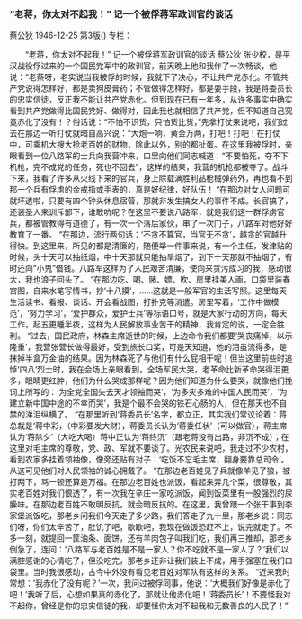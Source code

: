 ### “老蒋，你太对不起我！”  记一个被俘蒋军政训官的谈话
蔡公狄
1946-12-25
第3版()
专栏：

　　“老蒋，你太对不起我！”
    记一个被俘蒋军政训官的谈话
    蔡公狄
    张少校，是平汉战役俘过来的一个国民党军中的政训官，前天晚上他和我作了一次畅谈，他说：“老蔡呀，老实说当我被俘的时候，我就下了决心，不让共产党赤化。不管共产党说得怎样好，都是卖狗皮膏药；不管做得怎样好，都是耍手段，我是蒋委员长的忠实信徒，反正我不能让共产党赤化。但到现在已有一年多，从许多事实中确实看到共产党做得比国民党好、做得对，因此我也就相信了共产党，但不知道自己究竟赤化了没有！？俗话说：“不怕不识货，只怕货比货，”先拿打仗来说吧，我们过去在那边一听打仗就暗自高兴说：“大炮一响，黄金万两，打吧！打吧！在打仗中，可乘机大搜大抢老百姓的财物，除此以外，别的都扯蛋。在这里我被俘时，亲眼看到一位八路军的士兵向我营冲来，口里向他们同志喊道：“不要怕死，夺不下机枪，完不成党的任务，死也不回去”，这样的结果，我营的机枪都被夺了。战斗下来，我看了许多从火线下来的官兵，身上除载满胜利品枪械弹药外，再也看不到那一个兵有俘虏的金戒指或手表的，真是好纪律，好队伍！
    “在那边对女人问题可就坏透啦，只要有四个钟头休息宿营，那就非发生搞女人的事件不成。长官搞了，还装圣人来训斥部下，谁敢吭呢？在这里不要说八路军，就是我们这一群俘虏官兵，都被管教得有道德了，有一次一个落后家伙，串了一次门子，八路军对他好好教育了一番。
    “在那边，流行两句话：‘不贪不算官，当官无不贪’，越贪的官越升得快。到这里来，所见的都是清廉的，随便举一件事来说，有一个主任，发津贴的时候，头十天可以抽纸烟，中十天那就只能抽旱烟了，到下十天那就不抽烟了，有时还向“小鬼”借钱。八路军这样为了人民艰苦清廉，使向来贪污成习的我，感动很大，我也浪子回头了。
    “在那边吃、喝、赌、嫖、吹、房里挂美人画，口袋里装春宫图，自来水笔写情书，抄‘十八摸’，……这就是一般军官的生活写照。这里每天生活读书、看报、谈话、开会看战图，打扑克等消遣。房里写着，‘工作中做模范’，‘努力学习’，‘爱护群众，爱护士兵’等标语口号，就是大家行动的方向，每天工作，起五更睡半夜，这样为人民解放事业苦干的精神，我肯定的说，一定会胜利。
    “过去，国民政府，林森主席逝世的时候，上边命令我们都要‘哭丧痛悼，以示隆重’，我营张营长做得最好，受到旅长口奖，可是天知道，他的泪虽流得多，是抹掉半盒万金油的结果。因为林森死了与他们有什么屁相干呢！但当这里前些时追悼‘四八’烈士时，我在会场上亲眼看到，全场军民大哭，老革命比新革命哭得泪更多，眼睛更红肿，他们为什么哭成那样呢？因为他们知道为什么要哭，就像他们挽词上所写的：‘为全党全国失去天才领袖而哭’，‘为多灾多难的中国人民而哭’，‘为建立新中国中途的不幸而哭’，我是个最不会哭的铁石心肠的人，但在那天也不自禁的涕泪纵横了。
    “在那里听到‘蒋委员长’名字，都立正，其实我们常议论着：蒋总裁是‘蒋中彩，（中彩要发大财），蒋委员长认为‘蒋委任状’（可以做官），蒋主席认为‘蒋除夕’（大吃大喝）蒋中正认为‘蒋终沉’（跟老蒋没有出路，非沉不成）；在这里对毛主席的尊敬，党、政、军就不要谈了。光农民来说吧，我走过不少农村，看到农家多挂着领袖像，像旁还贴有对子：‘吃饭不忘毛主席，翻身要靠总司令’。从这可见他们对人民领袖的诚心拥戴了。
    “在那边老百姓见了兵就像羊见了狼，被打两下，骂一顿还算是万福。在那边老百姓也派饭，看起来弄几个菜，很尊敬，其实老百姓对我们恨透了，有一次我在辛庄一家吃派饭，闻到饭菜里有一股强烈的尿臊味。在那边老百姓不敢明反抗，就会暗反抗的。在这里，我曾跟一个张干事到李家堡派饭吃，那老乡问我们今天走了多少路，我们答走了九十里，那老乡说：同志们呀，你们太辛苦了，肚饥了吧，歇歇吧，我现在做饭恐赶不上，说完就走了。不多一刻，就提回一筐油条、面饼，还有羊肉包子叫我们吃，我们再三推却，那老乡倒急了，连问：‘八路军与老百姓是不是一家人？你不吃就不是一家人了？’我们以满腔感谢的心情吃了，但没吃完，那老乡还非让我们装上不成，用手强塞在我们口袋里。当时我很感动，古今中外没有看见老百姓对军队有这样的关系。
    “近来我时常想：‘我赤化了没有呢？’一次，我问过被俘同事，他说：‘大概我们好像是赤化了吧！’我听了后，心想如果真的赤化了，那就让他赤化吧！‘蒋委员长’！不要怪我对不起你，曾经是你的忠实信徒的我，却要怪你太对不起我和无数善良的人民了！”
